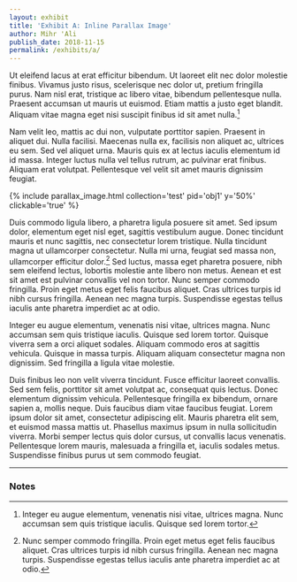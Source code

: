 ```yaml
---
layout: exhibit
title: 'Exhibit A: Inline Parallax Image'
author: Mihr 'Ali
publish_date: 2018-11-15
permalink: /exhibits/a/
---
```


Ut eleifend lacus at erat efficitur bibendum. Ut laoreet elit nec dolor molestie finibus. Vivamus justo risus, scelerisque nec dolor ut, pretium fringilla purus. Nam nisl erat, tristique ac libero vitae, bibendum pellentesque nulla. Praesent accumsan ut mauris ut euismod. Etiam mattis a justo eget blandit. Aliquam vitae magna eget nisi suscipit finibus id sit amet nulla.[^1]

Nam velit leo, mattis ac dui non, vulputate porttitor sapien. Praesent in aliquet dui. Nulla facilisi. Maecenas nulla ex, facilisis non aliquet ac, ultrices eu sem. Sed vel aliquet urna. Mauris quis ex at lectus iaculis elementum id id massa. Integer luctus nulla vel tellus rutrum, ac pulvinar erat finibus. Aliquam erat volutpat. Pellentesque vel velit sit amet mauris dignissim feugiat.


{% include parallax_image.html collection='test' pid='obj1' y='50%' clickable='true' %}


Duis commodo ligula libero, a pharetra ligula posuere sit amet. Sed ipsum dolor, elementum eget nisl eget, sagittis vestibulum augue. Donec tincidunt mauris et nunc sagittis, nec consectetur lorem tristique. Nulla tincidunt magna ut ullamcorper consectetur. Nulla mi urna, feugiat sed massa non, ullamcorper efficitur dolor.[^2] Sed luctus, massa eget pharetra posuere, nibh sem eleifend lectus, lobortis molestie ante libero non metus. Aenean et est sit amet est pulvinar convallis vel non tortor. Nunc semper commodo fringilla. Proin eget metus eget felis faucibus aliquet. Cras ultrices turpis id nibh cursus fringilla. Aenean nec magna turpis. Suspendisse egestas tellus iaculis ante pharetra imperdiet ac at odio.

Integer eu augue elementum, venenatis nisi vitae, ultrices magna. Nunc accumsan sem quis tristique iaculis. Quisque sed lorem tortor. Quisque viverra sem a orci aliquet sodales. Aliquam commodo eros at sagittis vehicula. Quisque in massa turpis. Aliquam aliquam consectetur magna non dignissim. Sed fringilla a ligula vitae molestie.

Duis finibus leo non velit viverra tincidunt. Fusce efficitur laoreet convallis. Sed sem felis, porttitor sit amet volutpat ac, consequat quis lectus. Donec elementum dignissim vehicula. Pellentesque fringilla ex bibendum, ornare sapien a, mollis neque. Duis faucibus diam vitae faucibus feugiat. Lorem ipsum dolor sit amet, consectetur adipiscing elit. Mauris pharetra elit sem, et euismod massa mattis ut. Phasellus maximus ipsum in nulla sollicitudin viverra. Morbi semper lectus quis dolor cursus, ut convallis lacus venenatis. Pellentesque lorem mauris, malesuada a fringilla et, iaculis sodales metus. Suspendisse finibus purus ut sem commodo feugiat.

---

### Notes

[^1]: Integer eu augue elementum, venenatis nisi vitae, ultrices magna. Nunc accumsan sem quis tristique iaculis. Quisque sed lorem tortor.

[^2]: Nunc semper commodo fringilla. Proin eget metus eget felis faucibus aliquet. Cras ultrices turpis id nibh cursus fringilla. Aenean nec magna turpis. Suspendisse egestas tellus iaculis ante pharetra imperdiet ac at odio.
